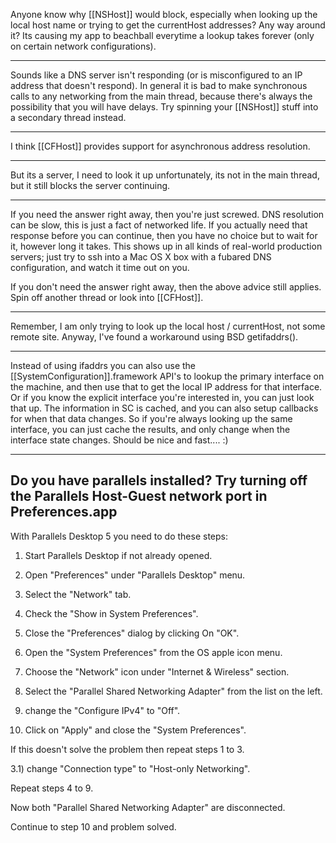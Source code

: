 

Anyone know why [[NSHost]] would block, especially when looking up the local host name or trying to get the currentHost addresses? Any way around it? Its causing my app to beachball everytime a lookup takes forever (only on certain network configurations).

----
Sounds like a DNS server isn't responding (or is misconfigured to an IP address that doesn't respond). In general it is bad to make synchronous calls to any networking from the main thread, because there's always the possibility that you will have delays. Try spinning your [[NSHost]] stuff into a secondary thread instead.

----
I think [[CFHost]] provides support for asynchronous address resolution.


----

But its a server, I need to look it up unfortunately,  its not in the main thread, but it still blocks the server continuing.

----
If you need the answer right away, then you're just screwed. DNS resolution can be slow, this is just a fact of networked life. If you actually need that response before you can continue, then you have no choice but to wait for it, however long it takes. This shows up in all kinds of real-world production servers; just try to ssh into a Mac OS X box with a fubared DNS configuration, and watch it time out on you.

If you don't need the answer right away, then the above advice still applies. Spin off another thread or look into [[CFHost]].

----

Remember, I am only trying to look up the local host / currentHost, not some remote site. Anyway, I've found a workaround using BSD getifaddrs().

----
Instead of using ifaddrs you can also use the [[SystemConfiguration]].framework API's to lookup the primary interface on the machine, and then use that to get the local IP address for that interface.  Or if you know the explicit interface you're interested in, you can just look that up.  The information in SC is cached, and you can also setup callbacks for when that data changes.  So if you're always looking up the same interface, you can just cache the results, and only change when the interface state changes.  Should be nice and fast....  :)

----
Do you have parallels installed? Try turning off the Parallels Host-Guest network port in Preferences.app
----

With Parallels Desktop 5 you need to do these steps:

1) Start Parallels Desktop if not already opened.

2) Open "Preferences" under "Parallels Desktop" menu.

3) Select the "Network" tab.

4) Check the "Show in System Preferences".

5) Close the "Preferences" dialog by clicking On "OK".

6) Open the "System Preferences" from the OS apple icon menu.

7) Choose the "Network" icon under "Internet & Wireless" section.

8) Select the "Parallel Shared Networking Adapter" from the list on the left.

9) change the "Configure IPv4" to "Off".

10) Click on "Apply" and close the "System Preferences".

If this doesn't solve the problem then repeat steps 1 to 3.

3.1) change "Connection type" to "Host-only Networking".

Repeat steps 4 to 9.

Now both "Parallel Shared Networking Adapter" are disconnected.

Continue to step 10 and problem solved.